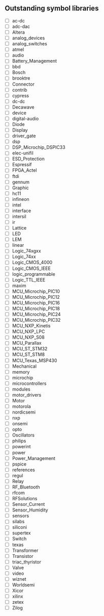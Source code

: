 ## Outstanding symbol libraries

- [ ] ac-dc
- [ ] adc-dac
- [ ] Altera
- [ ] analog_devices
- [ ] analog_switches
- [ ] atmel
- [ ] audio
- [ ] Battery_Management
- [ ] bbd
- [ ] Bosch
- [ ] brooktre
- [ ] Connector
- [ ] contrib
- [ ] cypress
- [ ] dc-dc
- [ ] Decawave
- [ ] device
- [ ] digital-audio
- [ ] Diode
- [ ] Display
- [ ] driver_gate
- [ ] dsp
- [ ] DSP_Microchip_DSPIC33
- [ ] elec-unifil
- [ ] ESD_Protection
- [ ] Espressif
- [ ] FPGA_Actel
- [ ] ftdi
- [ ] gennum
- [ ] Graphic
- [ ] hc11
- [ ] infineon
- [ ] intel
- [ ] interface
- [ ] intersil
- [ ] ir
- [ ] Lattice
- [ ] LED
- [ ] LEM
- [ ] linear
- [ ] Logic_74xgxx
- [ ] Logic_74xx
- [ ] Logic_CMOS_4000
- [ ] Logic_CMOS_IEEE
- [ ] logic_programmable
- [ ] Logic_TTL_IEEE
- [ ] maxim
- [ ] MCU_Microchip_PIC10
- [ ] MCU_Microchip_PIC12
- [ ] MCU_Microchip_PIC16
- [ ] MCU_Microchip_PIC18
- [ ] MCU_Microchip_PIC24
- [ ] MCU_Microchip_PIC32
- [ ] MCU_NXP_Kinetis
- [ ] MCU_NXP_LPC
- [ ] MCU_NXP_S08
- [ ] MCU_Parallax
- [ ] MCU_ST_STM32
- [ ] MCU_ST_STM8
- [ ] MCU_Texas_MSP430
- [ ] Mechanical
- [ ] memory
- [ ] microchip
- [ ] microcontrollers
- [ ] modules
- [ ] motor_drivers
- [ ] Motor
- [ ] motorola
- [ ] nordicsemi
- [ ] nxp
- [ ] onsemi
- [ ] opto
- [ ] Oscillators
- [ ] philips
- [ ] powerint
- [ ] power
- [ ] Power_Management
- [ ] pspice
- [ ] references
- [ ] regul
- [ ] Relay
- [ ] RF_Bluetooth
- [ ] rfcom
- [ ] RFSolutions
- [ ] Sensor_Current
- [ ] Sensor_Humidity
- [ ] sensors
- [ ] silabs
- [ ] siliconi
- [ ] supertex
- [ ] Switch
- [ ] texas
- [ ] Transformer
- [ ] Transistor
- [ ] triac_thyristor
- [ ] Valve
- [ ] video
- [ ] wiznet
- [ ] Worldsemi
- [ ] Xicor
- [ ] xilinx
- [ ] zetex
- [ ] Zilog

